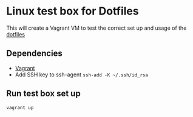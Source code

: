 # Linux test box for Dotfiles

This will create a Vagrant VM to test the correct set up and usage of the [dotfiles](https://github.com/pedrofernandezm/dotfiles)


## Dependencies

- [Vagrant](https://www.vagrantup.com)
- Add SSH key to ssh-agent `ssh-add -K ~/.ssh/id_rsa`

## Run test box set up

`vagrant up`
